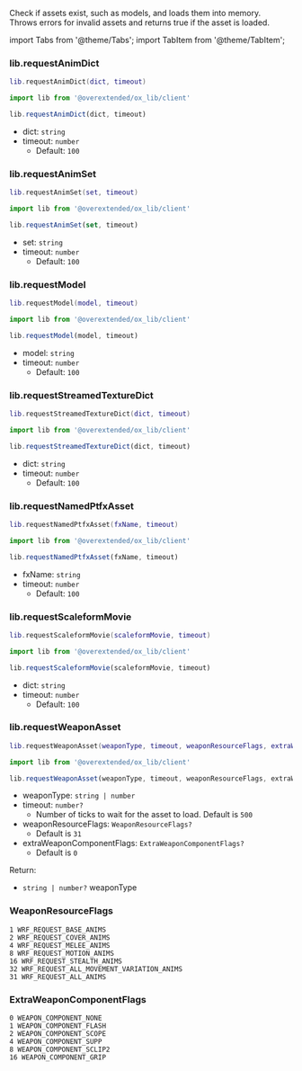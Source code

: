 Check if assets exist, such as models, and loads them into memory.  
Throws errors for invalid assets and returns true if the asset is loaded.

import Tabs from '@theme/Tabs';
import TabItem from '@theme/TabItem';

### lib.requestAnimDict

<Tabs>
<TabItem value='Lua'>

```lua
lib.requestAnimDict(dict, timeout)
```

</TabItem>
<TabItem value='JS/TS'>

```ts
import lib from '@overextended/ox_lib/client'

lib.requestAnimDict(dict, timeout)
```

</TabItem>
</Tabs>

* dict: `string`
* timeout: `number`
  * Default: `100`

### lib.requestAnimSet

<Tabs>
<TabItem value='Lua'>

```lua
lib.requestAnimSet(set, timeout)
```

</TabItem>
<TabItem value='JS/TS'>

```ts
import lib from '@overextended/ox_lib/client'

lib.requestAnimSet(set, timeout)
```

</TabItem>
</Tabs>

* set: `string`
* timeout: `number`
  * Default: `100`

### lib.requestModel

<Tabs>
<TabItem value='Lua'>

```lua
lib.requestModel(model, timeout)
```

</TabItem>
<TabItem value='JS/TS'>

```ts
import lib from '@overextended/ox_lib/client'

lib.requestModel(model, timeout)
```

</TabItem>
</Tabs>

* model: `string`
* timeout: `number`
  * Default: `100`

### lib.requestStreamedTextureDict

<Tabs>
<TabItem value='Lua'>

```lua
lib.requestStreamedTextureDict(dict, timeout)
```

</TabItem>
<TabItem value='JS/TS'>

```ts
import lib from '@overextended/ox_lib/client'

lib.requestStreamedTextureDict(dict, timeout)
```

</TabItem>
</Tabs>

* dict: `string`
* timeout: `number`
  * Default: `100`

### lib.requestNamedPtfxAsset

<Tabs>
<TabItem value='Lua'>

```lua
lib.requestNamedPtfxAsset(fxName, timeout)
```

</TabItem>
<TabItem value='JS/TS'>

```ts
import lib from '@overextended/ox_lib/client'

lib.requestNamedPtfxAsset(fxName, timeout)
```

</TabItem>
</Tabs>

* fxName: `string`
* timeout: `number`
  * Default: `100`

### lib.requestScaleformMovie

<Tabs>
<TabItem value='Lua'>

```lua
lib.requestScaleformMovie(scaleformMovie, timeout)
```

</TabItem>
<TabItem value='JS/TS'>

```ts
import lib from '@overextended/ox_lib/client'

lib.requestScaleformMovie(scaleformMovie, timeout)
```

</TabItem>
</Tabs>

* dict: `string`
* timeout: `number`
  * Default: `100`

### lib.requestWeaponAsset

<Tabs>
<TabItem value='Lua'>

```lua
lib.requestWeaponAsset(weaponType, timeout, weaponResourceFlags, extraWeaponComponentFlags)
```

</TabItem>
<TabItem value='JS/TS'>

```ts
import lib from '@overextended/ox_lib/client'

lib.requestWeaponAsset(weaponType, timeout, weaponResourceFlags, extraWeaponComponentFlags)
```

</TabItem>
</Tabs>

* weaponType: `string | number`
* timeout: `number?`
  * Number of ticks to wait for the asset to load. Default is `500`
* weaponResourceFlags: `WeaponResourceFlags?`
  * Default is `31`
* extraWeaponComponentFlags: `ExtraWeaponComponentFlags?`
  * Default is `0`

Return:
* `string | number?` weaponType

### WeaponResourceFlags

```
1 WRF_REQUEST_BASE_ANIMS
2 WRF_REQUEST_COVER_ANIMS
4 WRF_REQUEST_MELEE_ANIMS
8 WRF_REQUEST_MOTION_ANIMS
16 WRF_REQUEST_STEALTH_ANIMS
32 WRF_REQUEST_ALL_MOVEMENT_VARIATION_ANIMS
31 WRF_REQUEST_ALL_ANIMS
```

### ExtraWeaponComponentFlags

```
0 WEAPON_COMPONENT_NONE
1 WEAPON_COMPONENT_FLASH
2 WEAPON_COMPONENT_SCOPE
4 WEAPON_COMPONENT_SUPP
8 WEAPON_COMPONENT_SCLIP2
16 WEAPON_COMPONENT_GRIP
```
